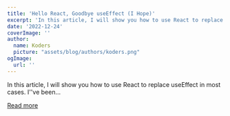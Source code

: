 ```yaml
---
title: 'Hello React, Goodbye useEffect (I Hope)'
excerpt: 'In this article, I will show you how to use React to replace useEffect in most cases.  I''ve been...'
date: '2022-12-24'
coverImage: ''
author:
  name: Koders
  picture: "assets/blog/authors/koders.png"
ogImage:
  url: ''
---
```


In this article, I will show you how to use React to replace useEffect in most cases.  I''ve been...

[Read more](https://dev.to/imbios/hello-react-goodbye-useeffect-i-hope-4mf1)
